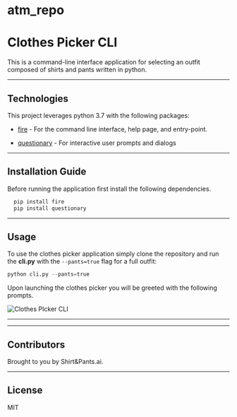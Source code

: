 # atm_repo

# Clothes Picker CLI

This is a command-line interface application for selecting an outfit composed of shirts and pants written in python.

---

## Technologies

This project leverages python 3.7 with the following packages:

* [fire](https://github.com/google/python-fire) - For the command line interface, help page, and entry-point.

* [questionary](https://github.com/tmbo/questionary) - For interactive user prompts and dialogs

---

## Installation Guide

Before running the application first install the following dependencies.

```python
  pip install fire
  pip install questionary
```

---

## Usage

To use the clothes picker application simply clone the repository and run the **cli.py** with the `--pants=true` flag for a full outfit:

```python
python cli.py --pants=true
```

Upon launching the clothes picker you will be greeted with the following prompts.

![Clothes PIcker CLI](Images/cli.png)

---

---

## Contributors

Brought to you by Shirt&Pants.ai.

---

## License

MIT